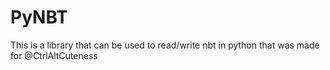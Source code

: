 # PyNBT
This is a library that can be used to read/write nbt in python that was made for @CtrlAltCuteness
